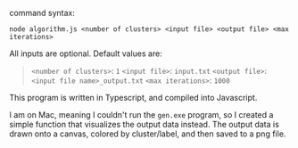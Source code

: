 command syntax:
```
node algorithm.js <number of clusters> <input file> <output file> <max iterations> 
```

All inputs are optional. Default values are:
> `<number of clusters>`: `1`
> `<input file>`: `input.txt`
> `<output file>`: `<input file name>_output.txt`
> `<max iterations>`: `1000`

This program is written in Typescript, and compiled into Javascript.

I am on Mac, meaning I couldn't run the `gen.exe` program, so I created a simple function that visualizes the output data instead. The output data is drawn onto a canvas, colored by cluster/label, and then saved to a png file.